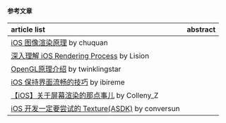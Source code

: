 #### 参考文章
article list | abstract
:-- | :--:
[iOS 图像渲染原理](http://chuquan.me/2018/09/25/ios-graphics-render-principle/) by chuquan |
[深入理解 iOS Rendering Process](https://juejin.im/post/5ad3f1cc6fb9a028d9379c5f) by Lision |
[OpenGL原理介绍](http://www.twinklingstar.cn/2015/1532/introduce-to-opengl/) by twinklingstar |
[iOS 保持界面流畅的技巧](https://blog.ibireme.com/2015/11/12/smooth_user_interfaces_for_ios/) by ibireme |
[【iOS】关于屏幕渲染的那点事儿](https://www.jianshu.com/p/1acc29294f05) by Colleny_Z |
[iOS 开发一定要尝试的 Texture(ASDK)](https://conversun.com/2018/01/29/iOS-ASDK/) by conversun |

